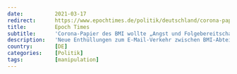 ```yaml
---
date:          2021-03-17
redirect:      https://www.epochtimes.de/politik/deutschland/corona-papier-des-bmi-wollte-angst-und-folgebereitschaft-erzeugen-a3471547.html
title:         Epoch Times
subtitle:      'Corona-Papier des BMI wollte „Angst und Folgebereitschaft“ erzeugen'
description:   'Neue Enthüllungen zum E-Mail-Verkehr zwischen BMI-Abteilungsleiter Markus Kerber und Verfassern des Corona-Papiers vom März 2020 erhärten den Vorwurf der Instrumentalisierung von Wissenschaft. So sollen unter anderem Angaben des RKI „kalibriert“ worden sein.'
country:       [DE]
categories:    [Politik]
tags:          [manipulation]
---
```


